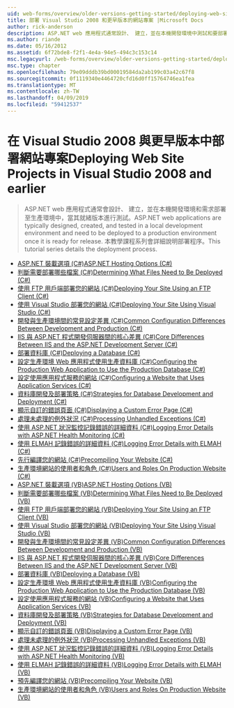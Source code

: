 ```yaml
---
uid: web-forms/overview/older-versions-getting-started/deploying-web-site-projects/index
title: 部署 Visual Studio 2008 和更早版本的網站專案 |Microsoft Docs
author: rick-anderson
description: ASP.NET web 應用程式通常設計、 建立，並在本機開發環境中測試和要部署到生產環境 o...
ms.author: riande
ms.date: 05/16/2012
ms.assetid: 6f72bde8-f2f1-4e4a-94e5-494c3c153c14
msc.legacyurl: /web-forms/overview/older-versions-getting-started/deploying-web-site-projects
msc.type: chapter
ms.openlocfilehash: 79e09dddb39bd00019584da2ab199c03a42c67f8
ms.sourcegitcommit: 0f1119340e4464720cfd16d0ff15764746ea1fea
ms.translationtype: MT
ms.contentlocale: zh-TW
ms.lasthandoff: 04/09/2019
ms.locfileid: "59412537"
---
```

# <a name="deploying-web-site-projects-in-visual-studio-2008-and-earlier"></a><span data-ttu-id="51107-103">在 Visual Studio 2008 與更早版本中部署網站專案</span><span class="sxs-lookup"><span data-stu-id="51107-103">Deploying Web Site Projects in Visual Studio 2008 and earlier</span></span>

> <span data-ttu-id="51107-104">ASP.NET web 應用程式通常會設計、 建立，並在本機開發環境和需求部署至生產環境中，當其就緒版本進行測試。</span><span class="sxs-lookup"><span data-stu-id="51107-104">ASP.NET web applications are typically designed, created, and tested in a local development environment and need to be deployed to a production environment once it is ready for release.</span></span> <span data-ttu-id="51107-105">本教學課程系列會詳細說明部署程序。</span><span class="sxs-lookup"><span data-stu-id="51107-105">This tutorial series details the deployment process.</span></span>


- [<span data-ttu-id="51107-106">ASP.NET 裝載選項 (C#)</span><span class="sxs-lookup"><span data-stu-id="51107-106">ASP.NET Hosting Options (C#)</span></span>](asp-net-hosting-options-cs.md)
- [<span data-ttu-id="51107-107">判斷需要部署哪些檔案 (C#)</span><span class="sxs-lookup"><span data-stu-id="51107-107">Determining What Files Need to Be Deployed (C#)</span></span>](determining-what-files-need-to-be-deployed-cs.md)
- [<span data-ttu-id="51107-108">使用 FTP 用戶端部署您的網站 (C#)</span><span class="sxs-lookup"><span data-stu-id="51107-108">Deploying Your Site Using an FTP Client (C#)</span></span>](deploying-your-site-using-an-ftp-client-cs.md)
- [<span data-ttu-id="51107-109">使用 Visual Studio 部署您的網站 (C#)</span><span class="sxs-lookup"><span data-stu-id="51107-109">Deploying Your Site Using Visual Studio (C#)</span></span>](deploying-your-site-using-visual-studio-cs.md)
- [<span data-ttu-id="51107-110">開發與生產環境間的常見設定差異 (C#)</span><span class="sxs-lookup"><span data-stu-id="51107-110">Common Configuration Differences Between Development and Production (C#)</span></span>](common-configuration-differences-between-development-and-production-cs.md)
- [<span data-ttu-id="51107-111">IIS 與 ASP.NET 程式開發伺服器間的核心差異 (C#)</span><span class="sxs-lookup"><span data-stu-id="51107-111">Core Differences Between IIS and the ASP.NET Development Server (C#)</span></span>](core-differences-between-iis-and-the-asp-net-development-server-cs.md)
- [<span data-ttu-id="51107-112">部署資料庫 (C#)</span><span class="sxs-lookup"><span data-stu-id="51107-112">Deploying a Database (C#)</span></span>](deploying-a-database-cs.md)
- [<span data-ttu-id="51107-113">設定生產環境 Web 應用程式使用生產資料庫 (C#)</span><span class="sxs-lookup"><span data-stu-id="51107-113">Configuring the Production Web Application to Use the Production Database (C#)</span></span>](configuring-the-production-web-application-to-use-the-production-database-cs.md)
- [<span data-ttu-id="51107-114">設定使用應用程式服務的網站 (C#)</span><span class="sxs-lookup"><span data-stu-id="51107-114">Configuring a Website that Uses Application Services (C#)</span></span>](configuring-a-website-that-uses-application-services-cs.md)
- [<span data-ttu-id="51107-115">資料庫開發及部署策略 (C#)</span><span class="sxs-lookup"><span data-stu-id="51107-115">Strategies for Database Development and Deployment (C#)</span></span>](strategies-for-database-development-and-deployment-cs.md)
- [<span data-ttu-id="51107-116">顯示自訂的錯誤頁面 (C#)</span><span class="sxs-lookup"><span data-stu-id="51107-116">Displaying a Custom Error Page (C#)</span></span>](displaying-a-custom-error-page-cs.md)
- [<span data-ttu-id="51107-117">處理未處理的例外狀況 (C#)</span><span class="sxs-lookup"><span data-stu-id="51107-117">Processing Unhandled Exceptions (C#)</span></span>](processing-unhandled-exceptions-cs.md)
- [<span data-ttu-id="51107-118">使用 ASP.NET 狀況監控記錄錯誤的詳細資料 (C#)</span><span class="sxs-lookup"><span data-stu-id="51107-118">Logging Error Details with ASP.NET Health Monitoring (C#)</span></span>](logging-error-details-with-asp-net-health-monitoring-cs.md)
- [<span data-ttu-id="51107-119">使用 ELMAH 記錄錯誤的詳細資料 (C#)</span><span class="sxs-lookup"><span data-stu-id="51107-119">Logging Error Details with ELMAH (C#)</span></span>](logging-error-details-with-elmah-cs.md)
- [<span data-ttu-id="51107-120">先行編譯您的網站 (C#)</span><span class="sxs-lookup"><span data-stu-id="51107-120">Precompiling Your Website (C#)</span></span>](precompiling-your-website-cs.md)
- [<span data-ttu-id="51107-121">生產環境網站的使用者和角色 (C#)</span><span class="sxs-lookup"><span data-stu-id="51107-121">Users and Roles On Production Website (C#)</span></span>](users-and-roles-on-the-production-website-cs.md)
- [<span data-ttu-id="51107-122">ASP.NET 裝載選項 (VB)</span><span class="sxs-lookup"><span data-stu-id="51107-122">ASP.NET Hosting Options (VB)</span></span>](asp-net-hosting-options-vb.md)
- [<span data-ttu-id="51107-123">判斷需要部署哪些檔案 (VB)</span><span class="sxs-lookup"><span data-stu-id="51107-123">Determining What Files Need to Be Deployed (VB)</span></span>](determining-what-files-need-to-be-deployed-vb.md)
- [<span data-ttu-id="51107-124">使用 FTP 用戶端部署您的網站 (VB)</span><span class="sxs-lookup"><span data-stu-id="51107-124">Deploying Your Site Using an FTP Client (VB)</span></span>](deploying-your-site-using-an-ftp-client-vb.md)
- [<span data-ttu-id="51107-125">使用 Visual Studio 部署您的網站 (VB)</span><span class="sxs-lookup"><span data-stu-id="51107-125">Deploying Your Site Using Visual Studio (VB)</span></span>](deploying-your-site-using-visual-studio-vb.md)
- [<span data-ttu-id="51107-126">開發與生產環境間的常見設定差異 (VB)</span><span class="sxs-lookup"><span data-stu-id="51107-126">Common Configuration Differences Between Development and Production (VB)</span></span>](common-configuration-differences-between-development-and-production-vb.md)
- [<span data-ttu-id="51107-127">IIS 與 ASP.NET 程式開發伺服器間的核心差異 (VB)</span><span class="sxs-lookup"><span data-stu-id="51107-127">Core Differences Between IIS and the ASP.NET Development Server (VB)</span></span>](core-differences-between-iis-and-the-asp-net-development-server-vb.md)
- [<span data-ttu-id="51107-128">部署資料庫 (VB)</span><span class="sxs-lookup"><span data-stu-id="51107-128">Deploying a Database (VB)</span></span>](deploying-a-database-vb.md)
- [<span data-ttu-id="51107-129">設定生產環境 Web 應用程式使用生產資料庫 (VB)</span><span class="sxs-lookup"><span data-stu-id="51107-129">Configuring the Production Web Application to Use the Production Database (VB)</span></span>](configuring-the-production-web-application-to-use-the-production-database-vb.md)
- [<span data-ttu-id="51107-130">設定使用應用程式服務的網站 (VB)</span><span class="sxs-lookup"><span data-stu-id="51107-130">Configuring a Website that Uses Application Services (VB)</span></span>](configuring-a-website-that-uses-application-services-vb.md)
- [<span data-ttu-id="51107-131">資料庫開發及部署策略 (VB)</span><span class="sxs-lookup"><span data-stu-id="51107-131">Strategies for Database Development and Deployment (VB)</span></span>](strategies-for-database-development-and-deployment-vb.md)
- [<span data-ttu-id="51107-132">顯示自訂的錯誤頁面 (VB)</span><span class="sxs-lookup"><span data-stu-id="51107-132">Displaying a Custom Error Page (VB)</span></span>](displaying-a-custom-error-page-vb.md)
- [<span data-ttu-id="51107-133">處理未處理的例外狀況 (VB)</span><span class="sxs-lookup"><span data-stu-id="51107-133">Processing Unhandled Exceptions (VB)</span></span>](processing-unhandled-exceptions-vb.md)
- [<span data-ttu-id="51107-134">使用 ASP.NET 狀況監控記錄錯誤的詳細資料 (VB)</span><span class="sxs-lookup"><span data-stu-id="51107-134">Logging Error Details with ASP.NET Health Monitoring (VB)</span></span>](logging-error-details-with-asp-net-health-monitoring-vb.md)
- [<span data-ttu-id="51107-135">使用 ELMAH 記錄錯誤的詳細資料 (VB)</span><span class="sxs-lookup"><span data-stu-id="51107-135">Logging Error Details with ELMAH (VB)</span></span>](logging-error-details-with-elmah-vb.md)
- [<span data-ttu-id="51107-136">預先編譯您的網站 (VB)</span><span class="sxs-lookup"><span data-stu-id="51107-136">Precompiling Your Website (VB)</span></span>](precompiling-your-website-vb.md)
- [<span data-ttu-id="51107-137">生產環境網站的使用者和角色 (VB)</span><span class="sxs-lookup"><span data-stu-id="51107-137">Users and Roles On Production Website (VB)</span></span>](users-and-roles-on-the-production-website-vb.md)
